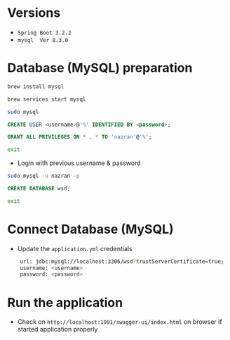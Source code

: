 # Versions
- `Spring Boot 3.2.2`
- `mysql  Ver 8.3.0`

# Database (MySQL) preparation
```bash
brew install mysql
```
```bash
brew services start mysql
```
```bash
sudo mysql
```
```sql
CREATE USER <username>@'%' IDENTIFIED BY <password>;
```
```sql
GRANT ALL PRIVILEGES ON * . * TO 'nazran'@'%';
```
```bash
exit
```
- Login with previous username & password
```bash
sudo mysql -u nazran -p
```
```sql
CREATE DATABASE wsd;
```
```bash
exit
```
# Connect Database (MySQL)
- Update the `application.yml` credentials
```bash
    url: jdbc:mysql://localhost:3306/wsd?trustServerCertificate=true;
    username: <username>
    password: <password>
```
# Run the application
- Check on `http://localhost:1991/swagger-ui/index.html` on browser if started application properly



